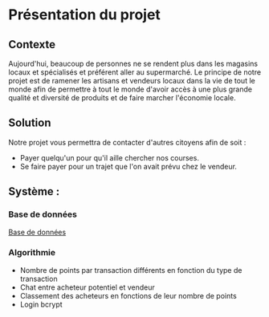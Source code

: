 # Présentation du projet

## Contexte

Aujourd'hui, beaucoup de personnes ne se rendent plus dans les magasins locaux et spécialisés et préférent aller au supermarché. Le principe de notre projet est de ramener les artisans et vendeurs locaux dans la vie de tout le monde afin de permettre à tout le monde d'avoir accès à une plus grande qualité et diversité de produits et de faire marcher l'économie locale.

## Solution

Notre projet vous permettra de contacter d'autres citoyens afin de soit :

- Payer quelqu'un pour qu'il aille chercher nos courses.
- Se faire payer pour un trajet que l'on avait prévu chez le vendeur.

## Système :

### Base de données

[Base de données](./Base%20de%20données%208f9b886f8c664d90a622cdc2437af808.md)

### Algorithmie

- Nombre de points par transaction différents en fonction du type de transaction
- Chat entre acheteur potentiel et vendeur
- Classement des acheteurs en fonctions de leur nombre de points
- Login bcrypt
